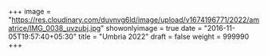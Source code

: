 +++
image = "https://res.cloudinary.com/duvnvg6ld/image/upload/v1674196771/2022/amatrice/IMG_0038_uvzubj.jpg"
showonlyimage = true
date = "2016-11-05T19:57:40+05:30"
title = "Umbria 2022"
draft = false
weight = 999990
+++
